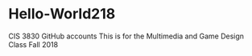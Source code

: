 # Hello-World218
CIS 3830 GitHub accounts
This is for the Multimedia and Game Design Class
Fall 2018
